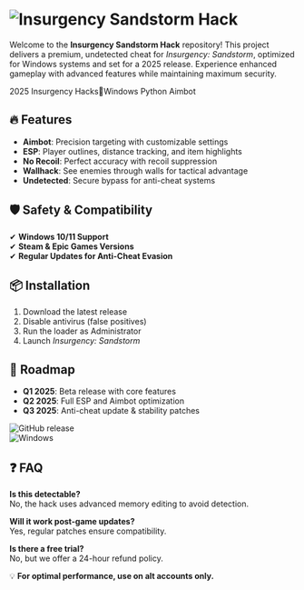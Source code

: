 # ![Insurgency Sandstorm Hack](https://i.postimg.cc/05LM1bYD/e0a4f47f-0736-4eee-9791-425172eba9ba.png)  

Welcome to the **Insurgency Sandstorm Hack** repository! This project delivers a premium, undetected cheat for *Insurgency: Sandstorm*, optimized for Windows systems and set for a 2025 release. Experience enhanced gameplay with advanced features while maintaining maximum security.  

2025 Insurgency Hacks🎯Windows Python Aimbot  

## 🔥 Features  
- **Aimbot**: Precision targeting with customizable settings  
- **ESP**: Player outlines, distance tracking, and item highlights  
- **No Recoil**: Perfect accuracy with recoil suppression  
- **Wallhack**: See enemies through walls for tactical advantage  
- **Undetected**: Secure bypass for anti-cheat systems  

## 🛡️ Safety & Compatibility  
✔ **Windows 10/11 Support**  
✔ **Steam & Epic Games Versions**  
✔ **Regular Updates for Anti-Cheat Evasion**  

## 📦 Installation  
1. Download the latest release  
2. Disable antivirus (false positives)  
3. Run the loader as Administrator  
4. Launch *Insurgency: Sandstorm*  

## 📅 Roadmap  
- **Q1 2025**: Beta release with core features  
- **Q2 2025**: Full ESP and Aimbot optimization  
- **Q3 2025**: Anti-cheat update & stability patches  

![GitHub release](https://img.shields.io/github/release-date/insurgencyhack/sandstorm-tool?label=Latest%20Update)  
![Windows](https://img.shields.io/badge/Platform-Windows-blue)  

## ❓ FAQ  
**Is this detectable?**  
No, the hack uses advanced memory editing to avoid detection.  

**Will it work post-game updates?**  
Yes, regular patches ensure compatibility.  

**Is there a free trial?**  
No, but we offer a 24-hour refund policy.  

💡 **For optimal performance, use on alt accounts only.**
